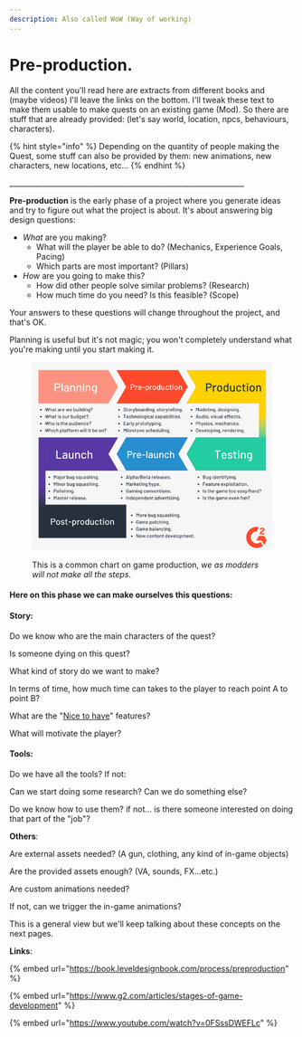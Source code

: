 ```yaml
---
description: Also called WoW (Way of working)
---
```


# Pre-production.

All the content you'll read here are extracts from different books and (maybe videos) I'll leave the links on the bottom. I'll tweak these text to make them usable to make quests on an existing game (Mod). So there are stuff that are already provided: (let's say world, location, npcs, behaviours, characters).

{% hint style="info" %}
Depending on the quantity of people making the Quest, some stuff can also be provided by them: new animations, new characters, new locations, etc...
{% endhint %}

&#x20;                \_\_\_\_\_\_\_\_\_\_\_\_\_\_\_\_\_\_\_\_\_\_\_\_\_\_\_\_\_\_\_\_\_\_\_\_\_\_\_\_\_\_\_\_\_\_\_\_\_\_\_\_\_\_\_\_\_\_\_\_\_\_\_\_\_

**Pre-production** is the early phase of a project where you generate ideas and try to figure out what the project is about. It's about answering big design questions:

* _What_ are you making?
  * What will the player be able to do? (Mechanics, Experience Goals, Pacing)
  * Which parts are most important? (Pillars)
* _How_ are you going to make this?
  * How did other people solve similar problems? (Research)
  * How much time do you need? Is this feasible? (Scope)

Your answers to these questions will change throughout the project, and that's OK.&#x20;

Planning is useful but it's not magic; you won't completely understand what you're making until you start making it.

<figure><img src="../.gitbook/assets/image (9).png" alt=""><figcaption><p>This is a common chart on game production, <em>we as modders will not make all the steps</em>.</p></figcaption></figure>



#### **Here on this phase we can make ourselves this questions:**&#x20;

#### Story:

Do we know who are the main characters of the quest?

Is someone dying on this quest?&#x20;

What kind of story do we want to make?

In terms of time, how much time can takes to the player to reach point A to point B?&#x20;

What are the "[Nice to have](https://en.wiktionary.org/wiki/nice-to-have)" features?

What will motivate the player?



#### **Tools**:&#x20;

Do we have all the tools? If not:

Can we start doing some research? Can we do something else?&#x20;

Do we know how to use them? if not... is there someone interested on doing that part of the "job"?



**Others**:

Are external assets needed? (A gun, clothing, any kind of in-game objects)

Are the provided assets enough? (VA, sounds, FX...etc.)

Are custom animations needed?&#x20;

If not, can we trigger the in-game animations?&#x20;



This is a general view but we'll keep talking about these concepts on the next pages.



**Links**:&#x20;

{% embed url="https://book.leveldesignbook.com/process/preproduction" %}

{% embed url="https://www.g2.com/articles/stages-of-game-development" %}

{% embed url="https://www.youtube.com/watch?v=0FSssDWEFLc" %}
